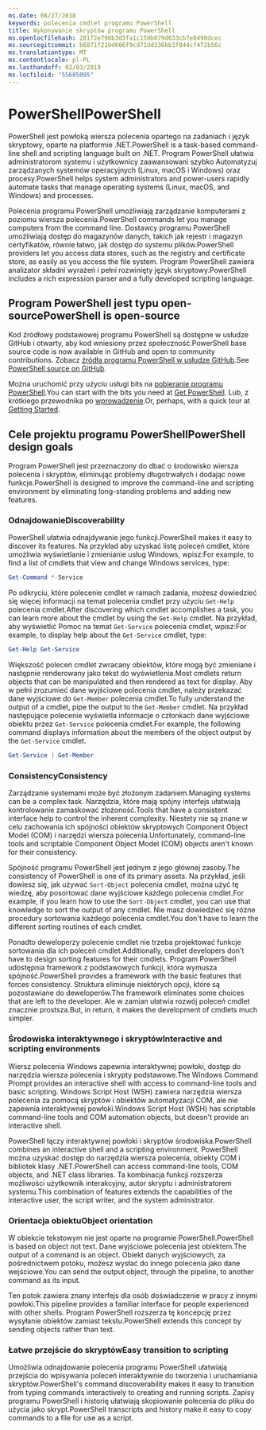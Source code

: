 ```yaml
---
ms.date: 08/27/2018
keywords: polecenia cmdlet programu PowerShell
title: Wykonywanie skryptów programu PowerShell
ms.openlocfilehash: 281f2e798b3d3fa1c150b079d633cb7e8490dcec
ms.sourcegitcommit: b6871f21bd666f9cd71dd336bb3f844cf472b56c
ms.translationtype: MT
ms.contentlocale: pl-PL
ms.lasthandoff: 02/03/2019
ms.locfileid: "55685095"
---
```

# <a name="powershell"></a><span data-ttu-id="ea55d-103">PowerShell</span><span class="sxs-lookup"><span data-stu-id="ea55d-103">PowerShell</span></span>

<span data-ttu-id="ea55d-104">PowerShell jest powłoką wiersza polecenia opartego na zadaniach i język skryptowy, oparte na platformie .NET.</span><span class="sxs-lookup"><span data-stu-id="ea55d-104">PowerShell is a task-based command-line shell and scripting language built on .NET.</span></span>
<span data-ttu-id="ea55d-105">Program PowerShell ułatwia administratorom systemu i użytkownicy zaawansowani szybko Automatyzuj zarządzanych systemów operacyjnych (Linux, macOS i Windows) oraz procesy.</span><span class="sxs-lookup"><span data-stu-id="ea55d-105">PowerShell helps system administrators and power-users rapidly automate tasks that manage operating systems (Linux, macOS, and Windows) and processes.</span></span>

<span data-ttu-id="ea55d-106">Polecenia programu PowerShell umożliwiają zarządzanie komputerami z poziomu wiersza polecenia.</span><span class="sxs-lookup"><span data-stu-id="ea55d-106">PowerShell commands let you manage computers from the command line.</span></span> <span data-ttu-id="ea55d-107">Dostawcy programu PowerShell umożliwiają dostęp do magazynów danych, takich jak rejestr i magazyn certyfikatów, równie łatwo, jak dostęp do systemu plików.</span><span class="sxs-lookup"><span data-stu-id="ea55d-107">PowerShell providers let you access data stores, such as the registry and certificate store, as easily as you access the file system.</span></span> <span data-ttu-id="ea55d-108">Program PowerShell zawiera analizator składni wyrażeń i pełni rozwinięty język skryptowy.</span><span class="sxs-lookup"><span data-stu-id="ea55d-108">PowerShell includes a rich expression parser and a fully developed scripting language.</span></span>

## <a name="powershell-is-open-source"></a><span data-ttu-id="ea55d-109">Program PowerShell jest typu open-source</span><span class="sxs-lookup"><span data-stu-id="ea55d-109">PowerShell is open-source</span></span>

<span data-ttu-id="ea55d-110">Kod źródłowy podstawowej programu PowerShell są dostępne w usłudze GitHub i otwarty, aby kod wniesiony przez społeczność.</span><span class="sxs-lookup"><span data-stu-id="ea55d-110">PowerShell base source code is now available in GitHub and open to community contributions.</span></span>
<span data-ttu-id="ea55d-111">Zobacz [źródła programu PowerShell w usłudze GitHub](https://github.com/powershell/powershell).</span><span class="sxs-lookup"><span data-stu-id="ea55d-111">See [PowerShell source on GitHub](https://github.com/powershell/powershell).</span></span>

<span data-ttu-id="ea55d-112">Można uruchomić przy użyciu usługi bits na [pobieranie programu PowerShell](https://github.com/PowerShell/PowerShell#get-powershell).</span><span class="sxs-lookup"><span data-stu-id="ea55d-112">You can start with the bits you need at [Get PowerShell](https://github.com/PowerShell/PowerShell#get-powershell).</span></span>
<span data-ttu-id="ea55d-113">Lub, z krótkiego przewodnika po [wprowadzenie](https://github.com/PowerShell/PowerShell/blob/master/docs/learning-powershell).</span><span class="sxs-lookup"><span data-stu-id="ea55d-113">Or, perhaps, with a quick tour at [Getting Started](https://github.com/PowerShell/PowerShell/blob/master/docs/learning-powershell).</span></span>

## <a name="powershell-design-goals"></a><span data-ttu-id="ea55d-114">Cele projektu programu PowerShell</span><span class="sxs-lookup"><span data-stu-id="ea55d-114">PowerShell design goals</span></span>

<span data-ttu-id="ea55d-115">Program PowerShell jest przeznaczony do dbać o środowisko wiersza polecenia i skryptów, eliminując problemy długotrwałych i dodając nowe funkcje.</span><span class="sxs-lookup"><span data-stu-id="ea55d-115">PowerShell is designed to improve the command-line and scripting environment by eliminating long-standing problems and adding new features.</span></span>

### <a name="discoverability"></a><span data-ttu-id="ea55d-116">Odnajdowanie</span><span class="sxs-lookup"><span data-stu-id="ea55d-116">Discoverability</span></span>

<span data-ttu-id="ea55d-117">PowerShell ułatwia odnajdywanie jego funkcji.</span><span class="sxs-lookup"><span data-stu-id="ea55d-117">PowerShell makes it easy to discover its features.</span></span> <span data-ttu-id="ea55d-118">Na przykład aby uzyskać listę poleceń cmdlet, które umożliwia wyświetlanie i zmienianie usług Windows, wpisz:</span><span class="sxs-lookup"><span data-stu-id="ea55d-118">For example, to find a list of cmdlets that view and change Windows services, type:</span></span>

```powershell
Get-Command *-Service
```

<span data-ttu-id="ea55d-119">Po odkryciu, które polecenie cmdlet w ramach zadania, możesz dowiedzieć się więcej informacji na temat polecenia cmdlet przy użyciu `Get-Help` polecenia cmdlet.</span><span class="sxs-lookup"><span data-stu-id="ea55d-119">After discovering which cmdlet accomplishes a task, you can learn more about the cmdlet by using the `Get-Help` cmdlet.</span></span> <span data-ttu-id="ea55d-120">Na przykład, aby wyświetlić Pomoc na temat `Get-Service` polecenia cmdlet, wpisz:</span><span class="sxs-lookup"><span data-stu-id="ea55d-120">For example, to display help about the `Get-Service` cmdlet, type:</span></span>

```powershell
Get-Help Get-Service
```

<span data-ttu-id="ea55d-121">Większość poleceń cmdlet zwracany obiektów, które mogą być zmieniane i następnie renderowany jako tekst do wyświetlenia.</span><span class="sxs-lookup"><span data-stu-id="ea55d-121">Most cmdlets return objects that can be manipulated and then rendered as text for display.</span></span> <span data-ttu-id="ea55d-122">Aby w pełni zrozumieć dane wyjściowe polecenia cmdlet, należy przekazać dane wyjściowe do `Get-Member` polecenia cmdlet.</span><span class="sxs-lookup"><span data-stu-id="ea55d-122">To fully understand the output of a cmdlet, pipe the output to the `Get-Member` cmdlet.</span></span> <span data-ttu-id="ea55d-123">Na przykład następujące polecenie wyświetla informacje o członkach dane wyjściowe obiektu przez `Get-Service` polecenia cmdlet.</span><span class="sxs-lookup"><span data-stu-id="ea55d-123">For example, the following command displays information about the members of the object output by the `Get-Service` cmdlet.</span></span>

```powershell
Get-Service | Get-Member
```

### <a name="consistency"></a><span data-ttu-id="ea55d-124">Consistency</span><span class="sxs-lookup"><span data-stu-id="ea55d-124">Consistency</span></span>

<span data-ttu-id="ea55d-125">Zarządzanie systemami może być złożonym zadaniem.</span><span class="sxs-lookup"><span data-stu-id="ea55d-125">Managing systems can be a complex task.</span></span> <span data-ttu-id="ea55d-126">Narzędzia, które mają spójny interfejs ułatwiają kontrolowanie zamaskować złożoność.</span><span class="sxs-lookup"><span data-stu-id="ea55d-126">Tools that have a consistent interface help to control the inherent complexity.</span></span> <span data-ttu-id="ea55d-127">Niestety nie są znane w celu zachowania ich spójności obiektów skryptowych Component Object Model (COM) i narzędzi wiersza polecenia.</span><span class="sxs-lookup"><span data-stu-id="ea55d-127">Unfortunately, command-line tools and scriptable Component Object Model (COM) objects aren't known for their consistency.</span></span>

<span data-ttu-id="ea55d-128">Spójność programu PowerShell jest jednym z jego głównej zasoby.</span><span class="sxs-lookup"><span data-stu-id="ea55d-128">The consistency of PowerShell is one of its primary assets.</span></span> <span data-ttu-id="ea55d-129">Na przykład, jeśli dowiesz się, jak używać `Sort-Object` polecenia cmdlet, można użyć tę wiedzę, aby posortować dane wyjściowe każdego polecenia cmdlet.</span><span class="sxs-lookup"><span data-stu-id="ea55d-129">For example, if you learn how to use the `Sort-Object` cmdlet, you can use that knowledge to sort the output of any cmdlet.</span></span> <span data-ttu-id="ea55d-130">Nie masz dowiedzieć się różne procedury sortowania każdego polecenia cmdlet.</span><span class="sxs-lookup"><span data-stu-id="ea55d-130">You don't have to learn the different sorting routines of each cmdlet.</span></span>

<span data-ttu-id="ea55d-131">Ponadto deweloperzy polecenie cmdlet nie trzeba projektować funkcje sortowania dla ich poleceń cmdlet.</span><span class="sxs-lookup"><span data-stu-id="ea55d-131">Additionally, cmdlet developers don't have to design sorting features for their cmdlets.</span></span> <span data-ttu-id="ea55d-132">Program PowerShell udostępnia framework z podstawowych funkcji, która wymusza spójność.</span><span class="sxs-lookup"><span data-stu-id="ea55d-132">PowerShell provides a framework with the basic features that forces consistency.</span></span> <span data-ttu-id="ea55d-133">Struktura eliminuje niektórych opcji, które są pozostawiane do deweloperów.</span><span class="sxs-lookup"><span data-stu-id="ea55d-133">The framework eliminates some choices that are left to the developer.</span></span> <span data-ttu-id="ea55d-134">Ale w zamian ułatwia rozwój poleceń cmdlet znacznie prostsza.</span><span class="sxs-lookup"><span data-stu-id="ea55d-134">But, in return, it makes the development of cmdlets much simpler.</span></span>

### <a name="interactive-and-scripting-environments"></a><span data-ttu-id="ea55d-135">Środowiska interaktywnego i skryptów</span><span class="sxs-lookup"><span data-stu-id="ea55d-135">Interactive and scripting environments</span></span>

<span data-ttu-id="ea55d-136">Wiersz polecenia Windows zapewnia interaktywnej powłoki, dostęp do narzędzia wiersza polecenia i skrypty podstawowe.</span><span class="sxs-lookup"><span data-stu-id="ea55d-136">The Windows Command Prompt provides an interactive shell with access to command-line tools and basic scripting.</span></span> <span data-ttu-id="ea55d-137">Windows Script Host (WSH) zawiera narzędzia wiersza polecenia za pomocą skryptów i obiektów automatyzacji COM, ale nie zapewnia interaktywnej powłoki.</span><span class="sxs-lookup"><span data-stu-id="ea55d-137">Windows Script Host (WSH) has scriptable command-line tools and COM automation objects, but doesn't provide an interactive shell.</span></span>

<span data-ttu-id="ea55d-138">PowerShell łączy interaktywnej powłoki i skryptów środowiska.</span><span class="sxs-lookup"><span data-stu-id="ea55d-138">PowerShell combines an interactive shell and a scripting environment.</span></span> <span data-ttu-id="ea55d-139">PowerShell można uzyskać dostęp do narzędzia wiersza polecenia, obiekty COM i bibliotek klasy .NET.</span><span class="sxs-lookup"><span data-stu-id="ea55d-139">PowerShell can access command-line tools, COM objects, and .NET class libraries.</span></span> <span data-ttu-id="ea55d-140">Ta kombinacja funkcji rozszerza możliwości użytkownik interakcyjny, autor skryptu i administratorem systemu.</span><span class="sxs-lookup"><span data-stu-id="ea55d-140">This combination of features extends the capabilities of the interactive user, the script writer, and the system administrator.</span></span>

### <a name="object-orientation"></a><span data-ttu-id="ea55d-141">Orientacja obiektu</span><span class="sxs-lookup"><span data-stu-id="ea55d-141">Object orientation</span></span>

<span data-ttu-id="ea55d-142">W obiekcie tekstowym nie jest oparte na programie PowerShell.</span><span class="sxs-lookup"><span data-stu-id="ea55d-142">PowerShell is based on object not text.</span></span> <span data-ttu-id="ea55d-143">Dane wyjściowe polecenia jest obiektem.</span><span class="sxs-lookup"><span data-stu-id="ea55d-143">The output of a command is an object.</span></span> <span data-ttu-id="ea55d-144">Obiekt danych wyjściowych, za pośrednictwem potoku, możesz wysłać do innego polecenia jako dane wejściowe.</span><span class="sxs-lookup"><span data-stu-id="ea55d-144">You can send the output object, through the pipeline, to another command as its input.</span></span>

<span data-ttu-id="ea55d-145">Ten potok zawiera znany interfejs dla osób doświadczenie w pracy z innymi powłoki.</span><span class="sxs-lookup"><span data-stu-id="ea55d-145">This pipeline provides a familiar interface for people experienced with other shells.</span></span> <span data-ttu-id="ea55d-146">Program PowerShell rozszerza tę koncepcję przez wysyłanie obiektów zamiast tekstu.</span><span class="sxs-lookup"><span data-stu-id="ea55d-146">PowerShell extends this concept by sending objects rather than text.</span></span>

### <a name="easy-transition-to-scripting"></a><span data-ttu-id="ea55d-147">Łatwe przejście do skryptów</span><span class="sxs-lookup"><span data-stu-id="ea55d-147">Easy transition to scripting</span></span>

<span data-ttu-id="ea55d-148">Umożliwia odnajdowanie polecenia programu PowerShell ułatwiają przejścia do wpisywania poleceń interaktywnie do tworzenia i uruchamiania skryptów.</span><span class="sxs-lookup"><span data-stu-id="ea55d-148">PowerShell's command discoverability makes it easy to transition from typing commands interactively to creating and running scripts.</span></span> <span data-ttu-id="ea55d-149">Zapisy programu PowerShell i historię ułatwiają skopiowanie polecenia do pliku do użycia jako skrypt.</span><span class="sxs-lookup"><span data-stu-id="ea55d-149">PowerShell transcripts and history make it easy to copy commands to a file for use as a script.</span></span>
